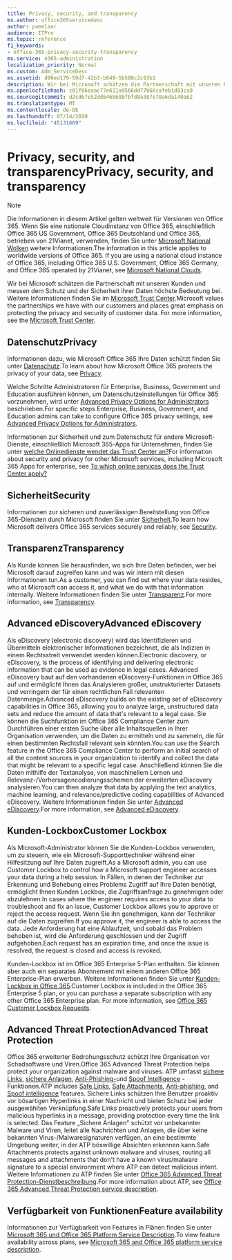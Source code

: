 ```yaml
---
title: Privacy, security, and transparency
ms.author: office365servicedesc
author: pamelaar
audience: ITPro
ms.topic: reference
f1_keywords:
- office-365-privacy-security-transparency
ms.service: o365-administration
localization_priority: Normal
ms.custom: Adm_ServiceDesc
ms.assetid: d90ed179-59d7-42b3-b849-5b580c2c93b1
description: Wir bei Microsoft schätzen die Partnerschaft mit unseren Kunden und messen dem Schutz und der Sicherheit ihrer Daten höchste Bedeutung bei. Weitere Informationen finden Sie im Microsoft Trust Center.
ms.openlocfilehash: c01f86eaac77e611a9566dd77b66cafeb1d03ca0
ms.sourcegitcommit: d2cd67e52dd646b68bfbfd8a387e70a6da140a62
ms.translationtype: MT
ms.contentlocale: de-DE
ms.lasthandoff: 07/14/2020
ms.locfileid: "45131669"
---
```

# <a name="privacy-security-and-transparency"></a><span data-ttu-id="4b2a9-104">Privacy, security, and transparency</span><span class="sxs-lookup"><span data-stu-id="4b2a9-104">Privacy, security, and transparency</span></span>

> [!NOTE]
> <span data-ttu-id="4b2a9-p102">Die Informationen in diesem Artikel gelten weltweit für Versionen von Office 365. Wenn Sie eine nationale Cloudinstanz von Office 365, einschließlich Office 365 US Government, Office 365 Deutschland und Office 365, betrieben von 21Vianet, verwenden, finden Sie unter [Microsoft National Wolken](https://go.microsoft.com/fwlink/?linkid=841582) weitere Informationen.</span><span class="sxs-lookup"><span data-stu-id="4b2a9-p102">The information in this article applies to worldwide versions of Office 365. If you are using a national cloud instance of Office 365, including Office 365 U.S. Government, Office 365 Germany, and Office 365 operated by 21Vianet, see [Microsoft National Clouds](https://go.microsoft.com/fwlink/?linkid=841582).</span></span> 
  
<span data-ttu-id="4b2a9-p103">Wir bei Microsoft schätzen die Partnerschaft mit unseren Kunden und messen dem Schutz und der Sicherheit ihrer Daten höchste Bedeutung bei. Weitere Informationen finden Sie im [Microsoft Trust Center](https://go.microsoft.com/fwlink/?LinkID=717951&amp;clcid=0x409).</span><span class="sxs-lookup"><span data-stu-id="4b2a9-p103">Microsoft values the partnerships we have with our customers and places great emphasis on protecting the privacy and security of customer data. For more information, see the [Microsoft Trust Center](https://go.microsoft.com/fwlink/?LinkID=717951&amp;clcid=0x409).</span></span>
  
## <a name="privacy"></a><span data-ttu-id="4b2a9-109">Datenschutz</span><span class="sxs-lookup"><span data-stu-id="4b2a9-109">Privacy</span></span>

<span data-ttu-id="4b2a9-110">Informationen dazu, wie Microsoft Office 365 Ihre Daten schützt finden Sie unter [Datenschutz](https://go.microsoft.com/fwlink/?LinkID=717953&amp;clcid=0x409).</span><span class="sxs-lookup"><span data-stu-id="4b2a9-110">To learn about how Microsoft Office 365 protects the privacy of your data, see [Privacy](https://go.microsoft.com/fwlink/?LinkID=717953&amp;clcid=0x409).</span></span> 
  
<span data-ttu-id="4b2a9-111">Welche Schritte Administratoren für Enterprise, Business, Government und Education ausführen können, um Datenschutzeinstellungen für Office 365 vorzunehmen, wird unter [Advanced Privacy Options for Administrators](https://go.microsoft.com/fwlink/p/?LinkID=285202) beschrieben.</span><span class="sxs-lookup"><span data-stu-id="4b2a9-111">For specific steps Enterprise, Business, Government, and Education admins can take to configure Office 365 privacy settings, see [Advanced Privacy Options for Administrators](https://go.microsoft.com/fwlink/p/?LinkID=285202).</span></span>
  
<span data-ttu-id="4b2a9-112">Informationen zur Sicherheit und zum Datenschutz für andere Microsoft-Dienste, einschließlich Microsoft 365-Apps für Unternehmen, finden Sie unter [welche Onlinedienste wendet das Trust Center an?](https://www.microsoft.com/trustcenter/default.aspx)</span><span class="sxs-lookup"><span data-stu-id="4b2a9-112">For information about security and privacy for other Microsoft services, including Microsoft 365 Apps for enterprise, see [To which online services does the Trust Center apply?](https://www.microsoft.com/trustcenter/default.aspx)</span></span>
  
## <a name="security"></a><span data-ttu-id="4b2a9-113">Sicherheit</span><span class="sxs-lookup"><span data-stu-id="4b2a9-113">Security</span></span>

<span data-ttu-id="4b2a9-114">Informationen zur sicheren und zuverlässigen Bereitstellung von Office 365-Diensten durch Microsoft finden Sie unter [Sicherheit](https://go.microsoft.com/fwlink/?LinkID=717954&amp;clcid=0x409).</span><span class="sxs-lookup"><span data-stu-id="4b2a9-114">To learn how Microsoft delivers Office 365 services securely and reliably, see [Security](https://go.microsoft.com/fwlink/?LinkID=717954&amp;clcid=0x409).</span></span>
  
## <a name="transparency"></a><span data-ttu-id="4b2a9-115">Transparenz</span><span class="sxs-lookup"><span data-stu-id="4b2a9-115">Transparency</span></span>

<span data-ttu-id="4b2a9-116">Als Kunde können Sie herausfinden, wo sich Ihre Daten befinden, wer bei Microsoft darauf zugreifen kann und was wir intern mit diesen Informationen tun.</span><span class="sxs-lookup"><span data-stu-id="4b2a9-116">As a customer, you can find out where your data resides, who at Microsoft can access it, and what we do with that information internally.</span></span> <span data-ttu-id="4b2a9-117">Weitere Informationen finden Sie unter [Transparenz](https://go.microsoft.com/fwlink/?LinkID=717955&amp;clcid=0x409).</span><span class="sxs-lookup"><span data-stu-id="4b2a9-117">For more information, see [Transparency](https://go.microsoft.com/fwlink/?LinkID=717955&amp;clcid=0x409).</span></span>
  
## <a name="advanced-ediscovery"></a><span data-ttu-id="4b2a9-118">Advanced eDiscovery</span><span class="sxs-lookup"><span data-stu-id="4b2a9-118">Advanced eDiscovery</span></span>

<span data-ttu-id="4b2a9-119">Als eDiscovery (electronic discovery) wird das Identifizieren und Übermitteln elektronischer Informationen bezeichnet, die als Indizien in einem Rechtsstreit verwendet werden können.</span><span class="sxs-lookup"><span data-stu-id="4b2a9-119">Electronic discovery, or eDiscovery, is the process of identifying and delivering electronic information that can be used as evidence in legal cases.</span></span> <span data-ttu-id="4b2a9-120">Advanced eDiscovery baut auf den vorhandenen eDiscovery-Funktionen in Office 365 auf und ermöglicht Ihnen das Analysieren großer, unstrukturierter Datasets und verringern der für einen rechtlichen Fall relevanten Datenmenge.</span><span class="sxs-lookup"><span data-stu-id="4b2a9-120">Advanced eDiscovery builds on the existing set of eDiscovery capabilities in Office 365, allowing you to analyze large, unstructured data sets and reduce the amount of data that's relevant to a legal case.</span></span> <span data-ttu-id="4b2a9-121">Sie können die Suchfunktion im Office 365 Compliance Center zum Durchführen einer ersten Suche über alle Inhaltsquellen in Ihrer Organisation verwenden, um die Daten zu ermitteln und zu sammeln, die für einen bestimmten Rechtsfall relevant sein könnten.</span><span class="sxs-lookup"><span data-stu-id="4b2a9-121">You can use the Search feature in the Office 365 Compliance Center to perform an initial search of all the content sources in your organization to identify and collect the data that might be relevant to a specific legal case.</span></span> <span data-ttu-id="4b2a9-122">Anschließend können Sie die Daten mithilfe der Textanalyse, von maschinellem Lernen und Relevanz-/Vorhersagencodierungsschemen der erweiterten eDiscovery analysieren.</span><span class="sxs-lookup"><span data-stu-id="4b2a9-122">You can then analyze that data by applying the text analytics, machine learning, and relevance/predictive coding capabilities of Advanced eDiscovery.</span></span> <span data-ttu-id="4b2a9-123">Weitere Informationen finden Sie unter [Advanced eDiscovery](https://go.microsoft.com/fwlink/?LinkID=717971&amp;clcid=0x409).</span><span class="sxs-lookup"><span data-stu-id="4b2a9-123">For more information, see [Advanced eDiscovery](https://go.microsoft.com/fwlink/?LinkID=717971&amp;clcid=0x409).</span></span>
  
## <a name="customer-lockbox"></a><span data-ttu-id="4b2a9-124">Kunden-Lockbox</span><span class="sxs-lookup"><span data-stu-id="4b2a9-124">Customer Lockbox</span></span>

<span data-ttu-id="4b2a9-125">Als Microsoft-Administrator können Sie die Kunden-Lockbox verwenden, um zu steuern, wie ein Microsoft-Supporttechniker während einer Hilfesitzung auf Ihre Daten zugreift.</span><span class="sxs-lookup"><span data-stu-id="4b2a9-125">As a Microsoft admin, you can use Customer Lockbox to control how a Microsoft support engineer accesses your data during a help session.</span></span> <span data-ttu-id="4b2a9-126">In Fällen, in denen der Techniker zur Erkennung und Behebung eines Problems Zugriff auf Ihre Daten benötigt, ermöglicht Ihnen Kunden Lockbox, die Zugriffsanfrage zu genehmigen oder abzulehnen.</span><span class="sxs-lookup"><span data-stu-id="4b2a9-126">In cases where the engineer requires access to your data to troubleshoot and fix an issue, Customer Lockbox allows you to approve or reject the access request.</span></span> <span data-ttu-id="4b2a9-127">Wenn Sie ihn genehmigen, kann der Techniker auf die Daten zugreifen.</span><span class="sxs-lookup"><span data-stu-id="4b2a9-127">If you approve it, the engineer is able to access the data.</span></span> <span data-ttu-id="4b2a9-128">Jede Anforderung hat eine Ablaufzeit, und sobald das Problem behoben ist, wird die Anforderung geschlossen und der Zugriff aufgehoben.</span><span class="sxs-lookup"><span data-stu-id="4b2a9-128">Each request has an expiration time, and once the issue is resolved, the request is closed and access is revoked.</span></span>
  
<span data-ttu-id="4b2a9-p107">Kunden-Lockbox ist im Office 365 Enterprise 5-Plan enthalten. Sie können aber auch ein separates Abonnement mit einem anderen Office 365 Enterprise-Plan erwerben. Weitere Informationen finden Sie unter [Kunden-Lockbox in Office 365](https://go.microsoft.com/fwlink/?LinkID=717969&amp;clcid=0x409).</span><span class="sxs-lookup"><span data-stu-id="4b2a9-p107">Customer Lockbox is included in the Office 365 Enterprise 5 plan, or you can purchase a separate subscription with any other Office 365 Enterprise plan. For more information, see [Office 365 Customer Lockbox Requests](https://go.microsoft.com/fwlink/?LinkID=717969&amp;clcid=0x409).</span></span>
  
## <a name="advanced-threat-protection"></a><span data-ttu-id="4b2a9-131">Advanced Threat Protection</span><span class="sxs-lookup"><span data-stu-id="4b2a9-131">Advanced Threat Protection</span></span>

<span data-ttu-id="4b2a9-132">Office 365 erweiterter Bedrohungsschutz schützt Ihre Organisation vor Schadsoftware und Viren.</span><span class="sxs-lookup"><span data-stu-id="4b2a9-132">Office 365 Advanced Threat Protection helps protect your organization against malware and viruses.</span></span> <span data-ttu-id="4b2a9-133">ATP umfasst [sichere Links](https://docs.microsoft.com/office365/securitycompliance/atp-safe-links), [sichere Anlagen](https://docs.microsoft.com/office365/securitycompliance/atp-safe-attachments), [Anti-Phishing-](https://docs.microsoft.com/office365/securitycompliance/atp-anti-phishing)und [Spoof Intelligence](https://docs.microsoft.com/office365/securitycompliance/learn-about-spoof-intelligence) -Funktionen.</span><span class="sxs-lookup"><span data-stu-id="4b2a9-133">ATP includes [Safe Links](https://docs.microsoft.com/office365/securitycompliance/atp-safe-links), [Safe Attachments](https://docs.microsoft.com/office365/securitycompliance/atp-safe-attachments), [Anti-phishing](https://docs.microsoft.com/office365/securitycompliance/atp-anti-phishing), and [Spoof intelligence](https://docs.microsoft.com/office365/securitycompliance/learn-about-spoof-intelligence) features.</span></span> <span data-ttu-id="4b2a9-134">Sichere Links schützen Ihre Benutzer proaktiv vor bösartigen Hyperlinks in einer Nachricht und bieten Schutz bei jeder ausgewählten Verknüpfung.</span><span class="sxs-lookup"><span data-stu-id="4b2a9-134">Safe Links proactively protects your users from malicious hyperlinks in a message, providing protection every time the link is selected.</span></span> <span data-ttu-id="4b2a9-135">Das Feature „Sichere Anlagen" schützt vor unbekannter Malware und Viren, leitet alle Nachrichten und Anlagen, die über keine bekannten Virus-/Malwaresignaturen verfügen, an eine bestimmte Umgebung weiter, in der ATP böswillige Absichten erkennen kann.</span><span class="sxs-lookup"><span data-stu-id="4b2a9-135">Safe Attachments protects against unknown malware and viruses, routing all messages and attachments that don't have a known virus/malware signature to a special environment where ATP can detect malicious intent.</span></span> <span data-ttu-id="4b2a9-136">Weitere Informationen zu ATP finden Sie unter [Office 365 Advanced Threat Protection-Dienstbeschreibung](../office-365-advanced-threat-protection-service-description.md).</span><span class="sxs-lookup"><span data-stu-id="4b2a9-136">For more information about ATP, see [Office 365 Advanced Threat Protection service description](../office-365-advanced-threat-protection-service-description.md).</span></span>
  
## <a name="feature-availability"></a><span data-ttu-id="4b2a9-137">Verfügbarkeit von Funktionen</span><span class="sxs-lookup"><span data-stu-id="4b2a9-137">Feature availability</span></span>

<span data-ttu-id="4b2a9-138">Informationen zur Verfügbarkeit von Features in Plänen finden Sie unter [Microsoft 365 und Office 365 Platform Service Description](office-365-platform-service-description.md).</span><span class="sxs-lookup"><span data-stu-id="4b2a9-138">To view feature availability across plans, see [Microsoft 365 and Office 365 platform service description](office-365-platform-service-description.md).</span></span>
  